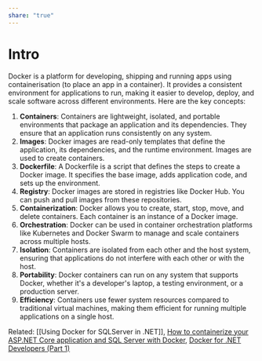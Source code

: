 ```yaml
---
share: "true"
---
```

# Intro
Docker is a platform for developing, shipping and running apps using containerisation (to place an app in a container). It provides a consistent environment for applications to run, making it easier to develop, deploy, and scale software across different environments. Here are the key concepts:

1. **Containers**: Containers are lightweight, isolated, and portable environments that package an application and its dependencies. They ensure that an application runs consistently on any system.
2. **Images**: Docker images are read-only templates that define the application, its dependencies, and the runtime environment. Images are used to create containers.
3. **Dockerfile**: A Dockerfile is a script that defines the steps to create a Docker image. It specifies the base image, adds application code, and sets up the environment.
4. **Registry**: Docker images are stored in registries like Docker Hub. You can push and pull images from these repositories.
5. **Containerization**: Docker allows you to create, start, stop, move, and delete containers. Each container is an instance of a Docker image.
6. **Orchestration**: Docker can be used in container orchestration platforms like Kubernetes and Docker Swarm to manage and scale containers across multiple hosts.
7. **Isolation**: Containers are isolated from each other and the host system, ensuring that applications do not interfere with each other or with the host.
8. **Portability**: Docker containers can run on any system that supports Docker, whether it's a developer's laptop, a testing environment, or a production server.
9. **Efficiency**: Containers use fewer system resources compared to traditional virtual machines, making them efficient for running multiple applications on a single host.


Related: [[Using Docker for SQLServer in .NET]], [How to containerize your ASP.NET Core application and SQL Server with Docker](https://www.twilio.com/blog/containerize-your-aspdotnet-core-application-and-sql-server-with-docker), [Docker for .NET Developers (Part 1)](https://www.stevejgordon.co.uk/docker-dotnet-developers-part-1)
